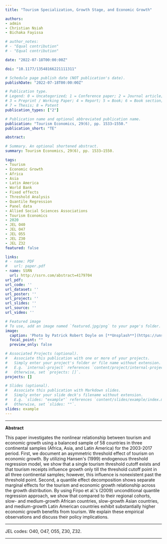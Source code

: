 ```yaml
---
title: "Tourism Specialization, Growth Stage, and Economic Growth"

authors:
- admin
- Christian Nsiah
- Bichaka Fayissa

# author_notes:
# - "Equal contribution"
# - "Equal contribution"

date: "2022-07-18T00:00:00Z"

doi: "10.1177/13548166221111311"

# Schedule page publish date (NOT publication's date).
publishDate: "2022-07-18T00:00:00Z"

# Publication type.
# Legend: 0 = Uncategorized; 1 = Conference paper; 2 = Journal article;
# 3 = Preprint / Working Paper; 4 = Report; 5 = Book; 6 = Book section;
# 7 = Thesis; 8 = Patent
publication_types: ["2"]

# Publication name and optional abbreviated publication name.
publication: "Tourism Economics, 29(6), pp. 1533–1550."
publication_short: "TE"

abstract: 

# Summary. An optional shortened abstract.
summary: Tourism Economics, 29(6), pp. 1533–1550.

tags:
- Tourism
- Economic Growth
- Africa
- Asia
- Latin America
- World Bank
- Fixed effects
- Threshold Analysis
- Quantile Regression
- Panel data
- Allied Social Sciences Associations
- Tourism Economics
- 2020
- JEL O40
- JEL O47
- JEL O55
- JEL Z30
- JEL Z32
featured: false

links:
# - name: PDF
#   url: paper.pdf
- name: SSRN
  url: http://ssrn.com/abstract=4179704
url_pdf: 
url_code: ''
url_dataset: ''
url_poster: ''
url_project: ''
url_slides: ''
url_source: ''
url_video: ''

# Featured image
# To use, add an image named `featured.jpg/png` to your page's folder. 
image:
  caption: 'Photo by Patrick Robert Doyle on [**Unsplash**](https://unsplash.com/photos/2POWJYKXM5Q)'
  focal_point: ""
  preview_only: false

# Associated Projects (optional).
#   Associate this publication with one or more of your projects.
#   Simply enter your project's folder or file name without extension.
#   E.g. `internal-project` references `content/project/internal-project/index.md`.
#   Otherwise, set `projects: []`.
projects: []

# Slides (optional).
#   Associate this publication with Markdown slides.
#   Simply enter your slide deck's filename without extension.
#   E.g. `slides: "example"` references `content/slides/example/index.md`.
#   Otherwise, set `slides: ""`.
slides: example
---
```





____



**Abstract**


This paper investigates the nonlinear relationship between tourism and economic growth using a balanced sample of 58 countries in three continental samples (Africa, Asia, and Latin America) for the 2003-2017 period. First, we document an asymmetric threshold effect of tourism on economic growth. By utilizing Hansen's (1999) endogenous threshold regression model, we show that a single tourism threshold cutoff exists and that tourism receipts influence growth only till the threshold cutoff point in all three continental samples; however, this influence is nonexistent past the threshold point. Second, a quantile effect decomposition shows separate marginal effects for the tourism and economic growth relationship across the growth distribution. By using Firpo et al.'s (2009) unconditional quantile regression approach, we show that compared to their regional cohorts, slow- and medium-growth African countries, slow-growth Asian countries, and medium-growth Latin American countries exhibit substantially higher economic growth benefits from tourism. We explain these empirical observations and discuss their policy implications.


____


JEL codes: O40, O47, O55, Z30, Z32.


____

